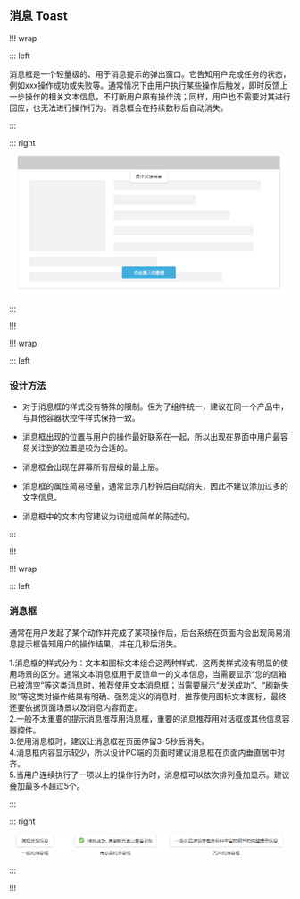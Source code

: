 ## 消息 Toast ##

!!! wrap

::: left

消息框是一个轻量级的、用于消息提示的弹出窗口。它告知用户完成任务的状态，例如xxx操作成功或失败等。通常情况下由用户执行某些操作后触发，即时反馈上一步操作的相关文本信息，不打断用户原有操作流；同样，用户也不需要对其进行回应，也无法进行操作行为。消息框会在持续数秒后自动消失。

:::

::: right

![](../imgs/组件/消息Toast/img_toast_1.png)

:::

!!!

!!! wrap

::: left

### 设计方法 ###

- 对于消息框的样式没有特殊的限制。但为了组件统一，建议在同一个产品中，与其他容器状控件样式保持一致。

- 消息框出现的位置与用户的操作最好联系在一起，所以出现在界面中用户最容易关注到的位置是较为合适的。

- 消息框会出现在屏幕所有层级的最上层。

- 消息框的属性简易轻量，通常显示几秒钟后自动消失，因此不建议添加过多的文字信息。

- 消息框中的文本内容建议为词组或简单的陈述句。

:::

!!!

!!! wrap

::: left

### 消息框 ###

通常在用户发起了某个动作并完成了某项操作后，后台系统在页面内会出现简易消息提示框告知用户的操作结果，并在几秒后消失。

1.消息框的样式分为：文本和图标文本组合这两种样式，这两类样式没有明显的使用场景的区分。通常文本消息框用于反馈单一的文本信息，当需要显示“您的信箱已被清空”等这类消息时，推荐使用文本消息框；当需要展示“发送成功”、“刷新失败”等这类对操作结果有明确、强烈定义的消息时，推荐使用图标文本图标，最终还要依据页面场景以及消息内容而定。<br>
2.一般不太重要的提示消息推荐用消息框，重要的消息推荐用对话框或其他信息容器控件。<br>
3.使用消息框时，建议让消息框在页面停留3-5秒后消失。<br>
4.消息框内容显示较少，所以设计PC端的页面时建议消息框在页面内垂直居中对齐。<br>
5.当用户连续执行了一项以上的操作行为时，消息框可以依次排列叠加显示。建议叠加最多不超过5个。

:::

::: right

![](../imgs/组件/消息Toast/img_toast_2.png)

:::

!!!



